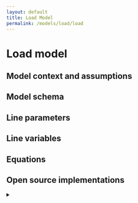 ```yaml
---
layout: default
title: Load Model
permalink: /models/load/load
---
```

# Load model 

## Model context and assumptions

## Model schema

## Line parameters

## Line variables

## Equations 

## Open source implementations
<details>
<summary></summary>
<br>

</details>
